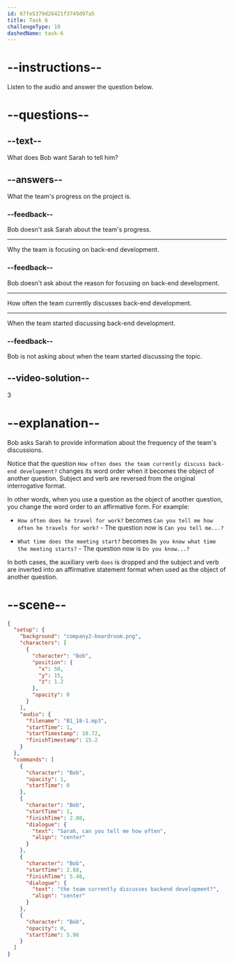 ```yaml
---
id: 67fe5379d26421f3749d97a5
title: Task 6
challengeType: 19
dashedName: task-6
---
```


<!-- (Audio) Bob: Sarah, can you tell me how often the team currently discusses backend development? -->

# --instructions--

Listen to the audio and answer the question below.

# --questions--

## --text--

What does Bob want Sarah to tell him?

## --answers--

What the team's progress on the project is.

### --feedback--

Bob doesn't ask Sarah about the team's progress.

---

Why the team is focusing on back-end development.

### --feedback--

Bob doesn't ask about the reason for focusing on back-end development.

---

How often the team currently discusses back-end development.

---

When the team started discussing back-end development.

### --feedback--

Bob is not asking about when the team started discussing the topic.

## --video-solution--

3

# --explanation--

Bob asks Sarah to provide information about the frequency of the team's discussions.

Notice that the question `How often does the team currently discuss back-end development?` changes its word order when it becomes the object of another question. Subject and verb are reversed from the original interrogative format.

In other words, when you use a question as the object of another question, you change the word order to an affirmative form. For example:

- `How often does he travel for work?` becomes `Can you tell me how often he travels for work?` - The question now is `Can you tell me...?`

- `What time does the meeting start?` becomes `Do you know what time the meeting starts?` - The question now is `Do you know...?`

In both cases, the auxiliary verb `does` is dropped and the subject and verb are inverted into an affirmative statement format when used as the object of another question.

# --scene--

```json
{
  "setup": {
    "background": "company2-boardroom.png",
    "characters": [
      {
        "character": "Bob",
        "position": {
          "x": 50,
          "y": 15,
          "z": 1.2
        },
        "opacity": 0
      }
    ],
    "audio": {
      "filename": "B1_18-1.mp3",
      "startTime": 1,
      "startTimestamp": 10.72,
      "finishTimestamp": 15.2
    }
  },
  "commands": [
    {
      "character": "Bob",
      "opacity": 1,
      "startTime": 0
    },
    {
      "character": "Bob",
      "startTime": 1,
      "finishTime": 2.88,
      "dialogue": {
        "text": "Sarah, can you tell me how often",
        "align": "center"
      }
    },
    {
      "character": "Bob",
      "startTime": 2.88,
      "finishTime": 5.48,
      "dialogue": {
        "text": "the team currently discusses backend development?",
        "align": "center"
      }
    },
    {
      "character": "Bob",
      "opacity": 0,
      "startTime": 5.98
    }
  ]
}
```
